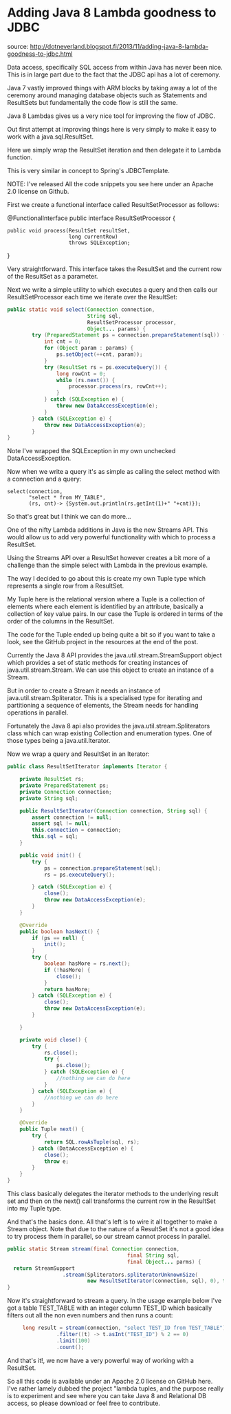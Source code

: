 # Adding Java 8 Lambda goodness to JDBC #

source: http://dotneverland.blogspot.fi/2013/11/adding-java-8-lambda-goodness-to-jdbc.html

Data access, specifically SQL access from within Java has never been nice. 
This is in large part due to the fact that the JDBC api has a lot of ceremony.

Java 7 vastly improved things with ARM blocks by taking away a lot of the ceremony around managing 
database objects such as Statements and ResultSets but fundamentally the code flow is still the same.

Java 8 Lambdas gives us a very nice tool for improving the flow of JDBC.

Out first attempt at improving things here is very simply to make it easy to work with a java.sql.ResultSet.

Here we simply wrap the ResultSet iteration and then delegate it to Lambda function.

This is very similar in concept to Spring's JDBCTemplate.

NOTE: I've released All the code snippets you see here under an Apache 2.0 license on Github.

First we create a functional interface called ResultSetProcessor as follows:

@FunctionalInterface
public interface ResultSetProcessor {

    public void process(ResultSet resultSet, 
                        long currentRow) 
                        throws SQLException;

}

Very straightforward. This interface takes the ResultSet and the current row of the ResultSet  as a parameter.

Next we write a simple utility to which executes a query and then calls our ResultSetProcessor 
each time we iterate over the ResultSet:

```java
public static void select(Connection connection, 
                          String sql, 
                          ResultSetProcessor processor, 
                          Object... params) {
        try (PreparedStatement ps = connection.prepareStatement(sql)) {
            int cnt = 0;
            for (Object param : params) {
                ps.setObject(++cnt, param));
            }
            try (ResultSet rs = ps.executeQuery()) {
                long rowCnt = 0;
                while (rs.next()) {
                    processor.process(rs, rowCnt++);
                }
            } catch (SQLException e) {
                throw new DataAccessException(e);
            }
        } catch (SQLException e) {
            throw new DataAccessException(e);
        }
}
```

Note I've wrapped the SQLException in my own unchecked DataAccessException.

Now when we write a query it's as simple as calling the select method with a connection and a query:

```javq
select(connection, 
       "select * from MY_TABLE",
       (rs, cnt)-> {System.out.println(rs.getInt(1)+" "+cnt)});
```

So that's great but I think we can do more...

One of the nifty Lambda additions in Java is the new Streams API. 
This would allow us to add very powerful functionality with which to process a ResultSet.

Using the Streams API over a ResultSet however creates a bit more of a challenge 
than the simple select with Lambda in the previous example.

The way I decided to go about this is create my own Tuple type which represents a 
single row from a ResultSet.

My Tuple here is the relational version where a Tuple is a collection of elements 
where each element is identified by an attribute, basically a collection of key value pairs. 
In our case the Tuple is ordered in terms of the order of the columns in the ResultSet.

The code for the Tuple ended up being quite a bit so if you want to take a look, 
see the GitHub project in the resources at the end of the post.

Currently the Java 8 API provides the java.util.stream.StreamSupport object which provides 
a set of static methods for creating instances of java.util.stream.Stream. 
We can use this object to create an instance of a Stream.

But in order to create a Stream it needs an instance of java.util.stream.Spliterator. 
This is a specialised type for iterating and partitioning a sequence of elements, 
the Stream needs for handling operations in parallel.

Fortunately the Java 8 api also provides the java.util.stream.Spliterators class which 
can wrap existing Collection and enumeration types. One of those types being a java.util.Iterator.

Now we wrap a query and ResultSet in an Iterator:

```java
public class ResultSetIterator implements Iterator {

    private ResultSet rs;
    private PreparedStatement ps;
    private Connection connection;
    private String sql;

    public ResultSetIterator(Connection connection, String sql) {
        assert connection != null;
        assert sql != null;
        this.connection = connection;
        this.sql = sql;
    }

    public void init() {
        try {
            ps = connection.prepareStatement(sql);
            rs = ps.executeQuery();

        } catch (SQLException e) {
            close();
            throw new DataAccessException(e);
        }
    }

    @Override
    public boolean hasNext() {
        if (ps == null) {
            init();
        }
        try {
            boolean hasMore = rs.next();
            if (!hasMore) {
                close();
            }
            return hasMore;
        } catch (SQLException e) {
            close();
            throw new DataAccessException(e);
        }

    }

    private void close() {
        try {
            rs.close();
            try {
                ps.close();
            } catch (SQLException e) {
                //nothing we can do here
            }
        } catch (SQLException e) {
            //nothing we can do here
        }
    }

    @Override
    public Tuple next() {
        try {
            return SQL.rowAsTuple(sql, rs);
        } catch (DataAccessException e) {
            close();
            throw e;
        }
    }
}
```

This class basically delegates the iterator methods to the underlying result set and 
then on the next() call transforms the current row in the ResultSet into my Tuple type.

And that's the basics done. All that's left is to wire it all together to make a Stream object. 
Note that due to the nature of a ResultSet it's not a good idea to try process them in parallel, 
so our stream cannot process in parallel.

```java
public static Stream stream(final Connection connection, 
                                       final String sql, 
                                       final Object... parms) {
  return StreamSupport
                  .stream(Spliterators.spliteratorUnknownSize(
                          new ResultSetIterator(connection, sql), 0), false);
}
```

Now it's straightforward to stream a query. In the usage example below I've got 
a table TEST_TABLE with an integer column TEST_ID which basically filters out all 
the non even numbers and then runs a count:

```java
     long result = stream(connection, "select TEST_ID from TEST_TABLE")
                .filter((t) -> t.asInt("TEST_ID") % 2 == 0)
                .limit(100)
                .count();
```                
    
And that's it!, we now have a very powerful way of working with a ResultSet.

So all this code is available under an Apache 2.0 license on GitHub here. 
I've rather lamely dubbed the project "lambda tuples, and the purpose really is to experiment 
and see where you can take Java 8 and Relational DB access, 
so please download or feel free to contribute.
